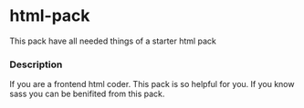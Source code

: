 # html-pack
This pack have all needed things of a starter html pack

### Description

If you are a frontend html coder. This pack is so helpful for you. If you know sass you can be benifited from this pack.

